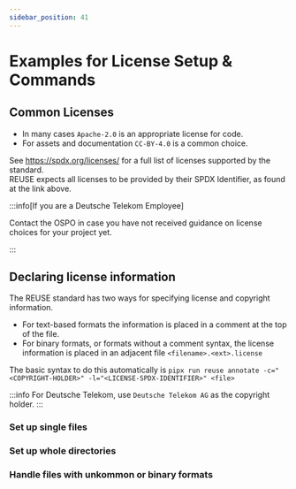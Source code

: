 ```yaml
---
sidebar_position: 41
---
```


# Examples for License Setup & Commands

## Common Licenses

- In many cases `Apache-2.0` is an appropriate license for code.
- For assets and documentation `CC-BY-4.0` is a common choice.

See https://spdx.org/licenses/ for a full list of licenses supported by the standard.   
REUSE expects all licenses to be provided by their SPDX Identifier, as found at the link above.

:::info[If you are a Deutsche Telekom Employee]

Contact the OSPO in case you have not received guidance on license choices for your project yet.

:::

## Declaring license information 

The REUSE standard has two ways for specifying license and copyright information. 
- For text-based formats the information is placed in a comment at the top of the file. 
- For binary formats, or formats without a comment syntax, the license information is placed in an adjacent file `<filename>.<ext>.license`

The basic syntax to do this automatically is `pipx run reuse annotate -c="<COPYRIGHT-HOLDER>" -l="<LICENSE-SPDX-IDENTIFIER>" <file>`

:::info
For Deutsche Telekom, use `Deutsche Telekom AG` as the copyright holder.
::: 

### Set up single files

### Set up whole directories

### Handle files with unkommon or binary formats

<!-- Run pipx reuse annotate ... to add Copyright and license statements to all files.
See https://github.com/telekom/reuse-template#reuse for an example.
To initialize single files use pipx run reuse annotate -c="Deutsche Telekom AG" -l="<LICENSE-SPDX-IDENTIFIER>" <file>.
To initialize whole directories you can use pipx run reuse annotate -c "Deutsche Telekom AG" -l "<SPDX-LICENSE-ID>" --recursive --skip-existing ./.
BEWARE: Use the right path, ./ is not always what you need! If your assets are under a different license than your code, you need to perform one run on e.g. ./src and one on e.g. ./resources.
BEWARE: Replace the with the appropriate real license ID (see https://spdx.org/licenses/ for options), e.g. Apache-2.0 or CC-BY-4.0
Run pipx run reuse download --all to make sure license text is placed in the ./LICENSES/ directory.
Run pipx run reuse lint to verify the project is REUSE compliant. -->